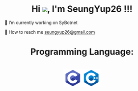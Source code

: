 <h1 align="center">Hi <img src="https://raw.githubusercontent.com/iampavangandhi/iampavangandhi/master/gifs/Hi.gif" width="30px">, I'm SeungYup26 !!!</h1>

<!--
**SeungYup26/SeungYup26** is a ✨ _special_ ✨ repository because its `README.md` (this file) appears on your GitHub profile.
-->

🔭 I’m currently working on SyBotnet

💬 How to reach me seungyup26@gmail.com

<h1 align="center"> Programming Language:

<h1 align="center"><img style="margin: auto;" src="https://raw.githubusercontent.com/SeungYup26/SeungYup26/main/Picture/c.png" alt=c width="60" height="60"/><img style="margin: auto;" src="https://raw.githubusercontent.com/SeungYup26/SeungYup26/main/Picture/cpp.png" alt=c++ width="60" height="60"/>
